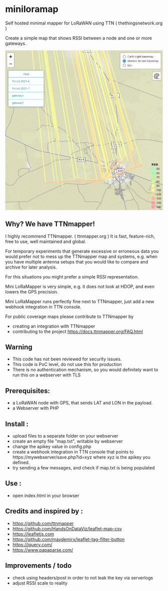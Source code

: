 # miniloramap
Self hosted minimal mapper for LoRaWAN using TTN ( thethingsnetwork.org )

Create a simple map that shows RSSI between a node and one or more gateways.

![screenshot](firefox_HAoCQFR6yv.png)

## Why? We have TTNmapper!

I highly recommend TTNmapper. ( ttnmapper.org )
It is fast, feature-rich, free to use, well maintained and global. 

For temporary experiments that generate excessive or erroneous data 
you would prefer not to mess up the TTNmapper map 
and systems, e.g. when you have multiple antenna 
setups that you would like to compare and archive for later analysis. 
	
For this situations you might prefer a simple RSSI representation.

Mini LoRaMapper is very simple, e.g. it does not look at HDOP, and even lowers the GPS precision.

Mini LoRaMapper runs perfectly fine next to TTNmapper, just add a new webhook integration in TTN console.

For public coverage maps please contribute to TTNmapper by 
- creating an integration with TTNmapper
- contributing to the project https://docs.ttnmapper.org/FAQ.html

## Warning
	
- This code has not been reviewed for security issues.
- This code is PoC level, do not use this for production
- There is no authentication mechanism, so you would definitely want to run this on a webserver with TLS

## Prerequisites:

- a LoRaWAN node with GPS, that sends LAT and LON in the payload.
- a Webserver with PHP


## Install : 

- upload files to a separate folder on your webserver
- create an empty file "map.txt", writable by webserver
- change the apikey value in config.php
- create a webhook integration in TTN console that points to 
  https://mywebserver/save.php?id=xyz where xyz is the apikey you defined.
- try sending a few messages, and check if map.txt is being populated

## Use : 

- open index.html in your browser

## Credits and inspired by : 

- https://github.com/ttnmapper
- https://github.com/HandsOnDataViz/leaflet-map-csv
- https://leafletjs.com
- https://github.com/maydemirx/leaflet-tag-filter-button
- https://jquery.com/
- https://www.papaparse.com/

## Improvements / todo

- check using headers/post in order to not leak the key via serverlogs
- adjust RSSI scale to reality



